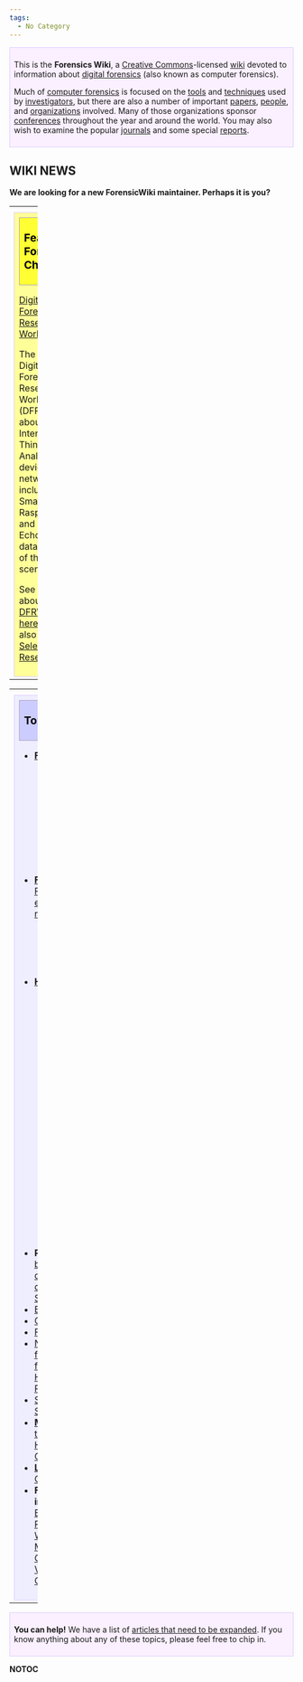 ```yaml
---
tags:
  - No Category
---
```

<div style="margin-top:0.5em; padding:0.5em 0.5em 0.5em 0.5em; background-color:#faf0ff; align:right; border:1px solid #ddccff;">

This is the **Forensics Wiki**, a [Creative
Commons](http://creativecommons.org/licenses/by-sa/2.5/)-licensed
[wiki](http://en.wikipedia.org/wiki/Wiki) devoted to information about
[digital forensics](digital_forensics.md) (also known as
computer forensics).

Much of [computer forensics](computer_forensics.md) is focused
on the [tools](tools.md) and [techniques](techniques "wikilink")
used by [investigators](investigator.md), but there are also a
number of important [papers](papers.md),
[people](people.md), and
[organizations](organizations.md) involved. Many of those
organizations sponsor [conferences](upcoming_events.md)
throughout the year and around the world. You may also wish to examine
the popular [journals](journals.md) and some special
[reports](reports.md).

</div>

## WIKI NEWS

**We are looking for a new ForensicWiki maintainer. Perhaps it is you?**

<table style="width:10%;">
<colgroup>
<col style="width: 6%" />
<col style="width: 4%" />
</colgroup>
<tbody>
<tr class="odd">
<td><div style="margin-top:0.5em; border:2px solid #ff0000; padding:0.5em 0.5em 0.5em 0.5em; background-color:#ffff99; align:center; border:1px solid #ddccff;">
<h2 style="margin:0; background-color:#ffff33; font-size:120%; font-weight:bold; border:1px solid #afa3bf; text-align:left; color:#000; padding-left:0.4em; padding-top:0.2em; padding-bottom:0.2em;">
<p>Featured Forensic Challenge</p>
</h2>
<dl>
<dt><a href="Digital_Forensic_Research_Workshop"
title="wikilink">Digital Forensic Research Workshop</a></dt>

</dl>
<p>The current Digital Forensic Research Workshop (DFRWS) is about the
Internet of Things (IoT). Analysis of devices and network data including
a Smart TV Raspberry Pi and Amazon Echo cloud data are part of the
scenario.</p>
<p>See more about <a href="Digital_Forensic_Research_Workshop"
title="wikilink">DFRWS here...</a> (See also <a
href="Past_Selected_Articles" title="wikilink">Past Selected
Research</a>)</p></td>
<td><div style="margin-top:0.5em; border:2px solid #00ff00; padding:0.5em 0.5em 0.5em 0.5em; background-color:#ffeeff; align:center; border:1px solid #ffccff;">
<h2 style="margin:0; background-color:#ffff33; font-size:120%; font-weight:bold; border:1px solid #afa3bf; text-align:left; color:#000; padding-left:0.4em; padding-top:0.2em; padding-bottom:0.2em;">
<p>Featured Article</p>
</h2>
<dl>
<dt><a href="Apple_File_System_(APFS)" title="wikilink">Apple File
System (APFS)</a></dt>
<dd>
APFS, or Apple File System, is the file system designed by Apple
Computer to supersede HFS+ and take advantage of flash/SSD storage and
native encryption support. APFS also introduced file system snapshots,
support for sparse files, and greater time stamp granularity.
</dd>
</dl>
<p><a href="Apple_File_System_(APFS)"
title="wikilink"><code>Read More...</code></a></p></td>
</tr>
</tbody>
</table>

<table style="width:10%;">
<colgroup>
<col style="width: 6%" />
<col style="width: 4%" />
</colgroup>
<tbody>
<tr class="odd">
<td><div style="margin-top:0.5em; padding:0.5em 0.5em 0.5em 0.5em; background-color:#eeeeff; align:right; border:1px solid #ddccff;">
<h2 style="margin:0; background-color:#ccccff; font-size:120%; font-weight:bold; border:1px solid #afa3bf; text-align:left; color:#000; padding-left:0.4em; padding-top:0.2em; padding-bottom:0.2em;">
<p>Topics</p>
</h2>
<ul>
<li><strong><a href="File_Analysis" title="wikilink">File
Analysis</a></strong>:
<ul>
<li><strong><a href=":Category:File_Formats" title="wikilink">File
Formats</a></strong>: <a href="PDF" title="wikilink">PDF</a>, <a
href="DOC" title="wikilink">DOC</a>, <a href="DOCX"
title="wikilink">DOCX</a>, <a href="JPEG" title="wikilink">JPEG</a>, <a
href="GIF" title="wikilink">GIF</a>, <a href="BMP"
title="wikilink">BMP</a>, <a href="LNK" title="wikilink">LNK</a>, <a
href="MP3" title="wikilink">MP3</a>, <a href="AAC"
title="wikilink">AAC</a>, <a href="Thumbs.db"
title="wikilink">Thumbs.db</a>, ...</li>
<li><strong><a href="Forensic_file_formats" title="wikilink">Forensic
file formats</a></strong>: <a href="AFF" title="wikilink">AFF</a>, <a
href="gfzip" title="wikilink">gfzip</a>, <a href="sgzip"
title="wikilink">sgzip</a>, ...</li>
</ul></li>
<li><strong><a href="File_Systems" title="wikilink">File
Systems</a></strong>: <a href="FAT" title="wikilink">FAT</a>, <a
href="NTFS" title="wikilink">NTFS</a>, <a href="ext2"
title="wikilink">ext2</a>/<a href="ext3" title="wikilink">ext3</a>, <a
href="ufs" title="wikilink">ufs</a>, <a href="ffs"
title="wikilink">ffs</a>, <a href="reiserfs"
title="wikilink">reiserfs</a>, ...
<ul>
<li><strong><a href="File_Systems#Cryptographic_File_Systems"
title="wikilink">Cryptographic File Systems</a></strong>: <a
href="File_Vault" title="wikilink">File Vault</a>, <a href="EFS"
title="wikilink">EFS</a>, <a href="CFS" title="wikilink">CFS</a>, <a
href="NCryptfs" title="wikilink">NCryptfs</a>, <a href="TCFS"
title="wikilink">TCFS</a>, <a href="SFS" title="wikilink">SFS</a>,
...</li>
</ul></li>
<li><strong><a href="Hardware" title="wikilink">Hardware</a></strong>:
<ul>
<li><strong><a href="Bus" title="wikilink">Busses</a></strong>: <a
href="IDE" title="wikilink">IDE</a>, <a href="SCSI"
title="wikilink">SCSI</a>, <a href="Firewire"
title="wikilink">Firewire</a>, <a href="USB" title="wikilink">USB</a>,
...</li>
<li><strong><a href="Data_storage_media"
title="wikilink">Media</a></strong>: <a href="RAM"
title="wikilink">RAM</a>, <a href="Hard_Drive" title="wikilink">Hard
Drives</a>, <a href="Memory_Card" title="wikilink">Memory Cards</a>, <a
href="SmartCard" title="wikilink">SmartCards</a>, <a href="RFID"
title="wikilink">RFID</a> Tags...</li>
<li><strong><a href="Personal_Digital_Devices" title="wikilink">Personal
Digital Devices</a></strong>: <a href="PDAs" title="wikilink">PDAs</a>,
<a href="Cellphones" title="wikilink">Cellphones</a>, <a
href="SmartPhones" title="wikilink">SmartPhones</a>, <a
href="Audio_Devices" title="wikilink">Audio Devices</a>, ...</li>
<li><strong><a href="Other_Devices" title="wikilink">Other
Devices</a></strong>: <a href="Printers" title="wikilink">Printers</a>,
<a href="Scanners" title="wikilink">Scanners</a>, ...</li>
<li><strong><a href="Write_Blockers" title="wikilink">Write
Blockers</a></strong>: ...</li>
</ul></li>
<li><strong>Recovering data</strong>: <a href="Recovering_bad_data"
title="wikilink">bad data</a>, <a href="Recovering_deleted_data"
title="wikilink">deleted data</a>, <a href="Recovering_Overwritten_Data"
title="wikilink">overwritten data</a>, <a href="Sanitization_Standards"
title="wikilink">Sanitization Standards</a></li>
<li><a href="Encryption" title="wikilink">Encryption</a></li>
<li><a href="GPS" title="wikilink">GPS</a></li>
<li><a href="Forensic_corpora" title="wikilink">Forensic
Corpora</a></li>
<li><a href="Network_forensics" title="wikilink">Network forensics</a>:
<a href="OS_fingerprinting" title="wikilink">OS fingerprinting</a>, <a
href="Hidden_channels" title="wikilink">Hidden channels</a>, <a
href="Proxy_server" title="wikilink">Proxy servers</a></li>
<li><a href="Steganography" title="wikilink">Steganography</a>, <a
href="Steganalysis" title="wikilink">Steganalysis</a></li>
<li><strong><a href="Metadata" title="wikilink">Metadata</a>:</strong>
<a href="MAC_times" title="wikilink">MAC times</a>, <a href="ACLs"
title="wikilink">ACLs</a>, <a href="Email_Headers"
title="wikilink">Email Headers</a>, <a href="Exif"
title="wikilink">Exif</a>, <a href="ID3" title="wikilink">ID3</a>, <a
href="OLE-2" title="wikilink">OLE-2</a>, ...</li>
<li><strong><a href="Legal_issues" title="wikilink">Legal
issues</a>:</strong> <a href="Caselaw" title="wikilink">Case
law</a></li>
<li><strong>Further information:</strong> <a href="Books"
title="wikilink">Books</a>, <a href="Papers"
title="wikilink">Papers</a>, <a href="Reports"
title="wikilink">Reports</a>, <a href="Journals"
title="wikilink">Journals</a>, <a href="Websites"
title="wikilink">Websites</a>, <a href="Blogs"
title="wikilink">Blogs</a>, <a href="Mailing_lists"
title="wikilink">Mailing lists</a>, <a href="Organizations"
title="wikilink">Organizations</a>, <a href="Vendors"
title="wikilink">Vendors</a>, <a href="Conferences"
title="wikilink">Conferences</a></li>
</ul>
</div></td>
<td><div style="margin-top:0.5em; padding:0.5em 0.5em 0.5em 0.5em; background-color:#e0ffe0; align:right; border:1px solid #ddccff;">
<h2 style="margin:0; background-color:#ccffcc; font-size:120%; font-weight:bold; border:1px solid #afa3bf; text-align:left; color:#000000; padding-left:0.4em; padding-top:0.2em; padding-bottom:0.2em;">
<p><a href="Tools" title="wikilink">Tools</a></p>
</h2>
<ul>
<li><strong><a href=":Category:Disk_Imaging" title="wikilink">Disk
Imaging</a></strong>: <a href="dd" title="wikilink">dd</a>, <a
href="dc3dd" title="wikilink">dc3dd</a>, <a href="dcfldd"
title="wikilink">dcfldd</a>, <a href="dd_rescue"
title="wikilink">dd_rescue</a>, <a href="sdd" title="wikilink">sdd</a>,
<a href="aimage" title="wikilink">aimage</a>, <a href="Blackbag"
title="wikilink">Blackbag</a>, ...</li>
<li><strong><a href="Tools:Data_Recovery" title="wikilink">Data
Recovery</a></strong>: ...</li>
<li><strong><a href="Tools#Disk_Analysis_Tools" title="wikilink">Disk
Analysis</a></strong>: <a href="EnCase" title="wikilink">EnCase</a>, <a
href="SMART" title="wikilink">SMART</a>, <a href="Sleuthkit"
title="wikilink">Sleuthkit</a>, <a href="foremost"
title="wikilink">foremost</a>, <a href="Scalpel"
title="wikilink">Scalpel</a>, <a href="frag_find"
title="wikilink">frag_find</a>...</li>
<li><strong><a href="Tools#Forensics_Live_CDs" title="wikilink">Live
CDs</a></strong>: <a href="DEFT_Linux" title="wikilink">DEFT Linux</a>,
<a href="Helix" title="wikilink">Helix</a> (<a href="Helix3_Pro"
title="wikilink">Pro</a>), <a href="FCCU_Gnu/Linux_Boot_CD"
title="wikilink">FCCU Gnu/Linux Boot CD</a>, <a href="Knoppix_STD"
title="wikilink">Knoppix STD</a>, ...</li>
<li><strong><a href="Tools:Document_Metadata_Extraction"
title="wikilink">Metadata Extraction</a></strong>: <a href="wvWare"
title="wikilink">wvWare</a>, <a href="jhead" title="wikilink">jhead</a>,
<a href="Hachoir" title="wikilink">hachoir-metadata</a>, <a
href="Photo_Investigator" title="wikilink">Photo
Investigator</a>...</li>
<li><strong><a href="Tools:File_Analysis" title="wikilink">File
Analysis</a></strong>: <a href="file" title="wikilink">file</a>, <a
href="ldd" title="wikilink">ldd</a>, <a href="ltrace"
title="wikilink">ltrace</a>, <a href="strace"
title="wikilink">strace</a>, <a href="strings"
title="wikilink">strings</a>, ...</li>
<li><strong><a href="Tools:Network_Forensics" title="wikilink">Network
Forensics</a></strong>: <a href="Snort" title="wikilink">Snort</a>, <a
href="Wireshark" title="wikilink">Wireshark</a>, <a href="Kismet"
title="wikilink">Kismet</a>, <a href="NetworkMiner"
title="wikilink">NetworkMiner</a>...</li>
<li><strong><a href=":Category:Anti-forensics_tools"
title="wikilink">Anti-Forensics</a></strong>: <a href="Slacker"
title="wikilink">Slacker</a>, <a href="Timestomp"
title="wikilink">Timestomp</a>, <a href="wipe"
title="wikilink">wipe</a>, <a href="shred" title="wikilink">shred</a>,
...</li>
<li><strong><a href="Tools#Other_Tools" title="wikilink">Other
Tools</a></strong>: <a href="biew" title="wikilink">biew</a>, <a
href="hexdump" title="wikilink">hexdump</a>, <a href="MailXaminer"
title="wikilink">MailXaminer</a>...</li>
</ul>
</div>
<div style="margin-top:0.5em; padding:0.5em 0.5em 0.5em 0.5em; background-color:#c0ffff; align:right; border:1px solid #ddccff;">
<h2 style="margin:0; background-color:#99ffff; font-size:120%; font-weight:bold; border:1px solid #afa3bf; text-align:left; color:#000000; padding-left:0.4em; padding-top:0.2em; padding-bottom:0.2em;">
<p><a href=":Category:Top-Level" title="wikilink">Categories</a></p>
</h2>
<p>The contents of this wiki are organized into various <a
href=":Category:Top-Level" title="wikilink">categories</a>:</p>
<ul>
<li><a href=":Category:Tools" title="wikilink">Tools</a></li>
<li><a href=":Category:Disk_file_systems" title="wikilink">Disk file
systems</a></li>
<li><a href=":Category:File_Formats" title="wikilink">File
Formats</a></li>
<li><a href=":Category:Howtos" title="wikilink">Howtos</a></li>
<li><a href=":Category:Licenses" title="wikilink">Licenses</a></li>
<li><a href=":Category:Operating_systems" title="wikilink">Operating
systems</a></li>
<li><a href=":Category:People" title="wikilink">People</a></li>
<li><a href=":Category:Bibliographies"
title="wikilink">Bibliographies</a></li>
</ul>
</div></td>
</tr>
</tbody>
</table>

<div style="margin-top:0.5em; padding:0.5em 0.5em 0.5em 0.5em; background-color:#faf0ff; align:right; border:1px solid #ddccff;">

**You can help!** We have a list of [articles that need to be
expanded](:category:articles_that_need_to_be_expanded.md). If
you know anything about any of these topics, please feel free to chip
in.

</div>

__NOTOC__